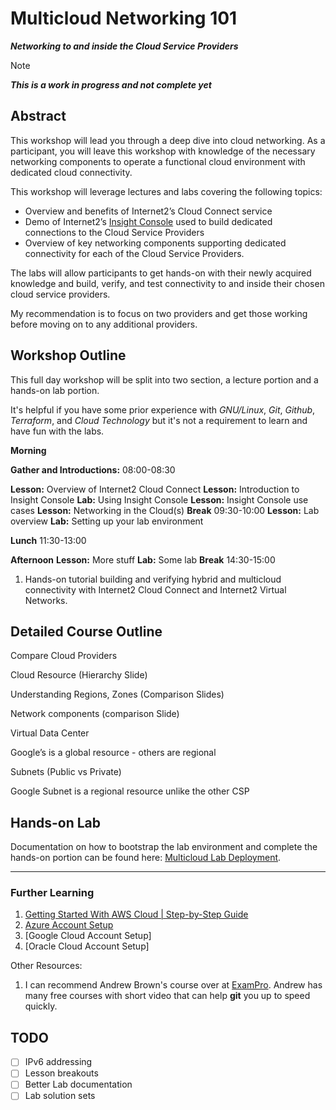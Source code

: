 
# Multicloud Networking 101

**_Networking to and inside the Cloud Service Providers_**

> [!NOTE]
> **_This is a work in progress and not complete yet_**

## Abstract

This workshop will lead you through a deep dive into cloud networking. As a participant, you will leave this workshop with knowledge of the necessary networking components to operate a functional cloud environment with dedicated cloud connectivity.

This workshop will leverage lectures and labs covering the following topics:

- Overview and benefits of Internet2’s Cloud Connect service
- Demo of Internet2’s [Insight Console](https://console.internet2.edu) used to build dedicated connections to the Cloud Service Providers
- Overview of key networking components supporting dedicated connectivity for each of the Cloud Service Providers.

The labs will allow participants to get hands-on with their newly acquired knowledge and build, verify, and test connectivity to and inside their chosen cloud service providers.

My recommendation is to focus on two providers and get those working before moving on to any additional providers.

## Workshop Outline

This full day workshop will be split into two section, a lecture portion and a hands-on lab portion.

It's helpful if you have some prior experience with _GNU/Linux_, _Git_, _Github_, _Terraform_, and _Cloud Technology_ but it's not a requirement to learn and have fun with the labs.

**Morning**

**Gather and Introductions:** 08:00-08:30

**Lesson:** Overview of Internet2 Cloud Connect
**Lesson:** Introduction to Insight Console
**Lab:** Using Insight Console
**Lesson:** Insight Console use cases
**Lesson:** Networking in the Cloud(s)
**Break** 09:30-10:00
**Lesson:** Lab overview
**Lab:** Setting up your lab environment

**Lunch** 11:30-13:00

**Afternoon**
**Lesson:** More stuff
**Lab:** Some lab
**Break** 14:30-15:00

1. Hands-on tutorial building and verifying hybrid and multicloud connectivity with Internet2 Cloud Connect and Internet2 Virtual Networks.

## Detailed Course Outline

Compare Cloud Providers

Cloud Resource (Hierarchy Slide)

Understanding Regions, Zones (Comparison Slides)

Network components (comparison Slide)

Virtual Data Center

Google’s is a global resource - others are regional

Subnets (Public vs Private)

Google Subnet is a regional resource unlike the other CSP

## Hands-on Lab

Documentation on how to bootstrap the lab environment and complete the hands-on portion can be found here: [Multicloud Lab Deployment](lab/lab-env.md).

---

### Further Learning

1. [Getting Started With AWS Cloud | Step-by-Step Guide](https://youtu.be/CjKhQoYeR4Q?si=FUzdPFAMcd8KxRsR)
2. [Azure Account Setup](https://youtu.be/ZYps6TmBkWk?si=zqWeeu1ab2tV7vui&t=60)
3. [Google Cloud Account Setup]
4. [Oracle Cloud Account Setup]

Other Resources:
1. I can recommend Andrew Brown's course over at [ExamPro](Exampro.co). Andrew has many free courses with short video that can help **git** you up to speed quickly.

## TODO

- [ ] IPv6 addressing
- [ ] Lesson breakouts
- [ ] Better Lab documentation
- [ ] Lab solution sets
